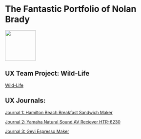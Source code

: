 # The Fantastic Portfolio of Nolan Brady


<img src="https://user-images.githubusercontent.com/52172832/168913559-79590191-db84-45e4-9393-7c5f1de89960.jpeg" width="100">

## UX Team Project: Wild-Life

[Wild-Life](https://usabilityengineering.github.io/Wild-Life/)

## UX Journals:

[Journal 1: Hamilton Beach Breakfast Sandwich Maker](j01/)


[Journal 2: Yamaha Natural Sound AV Reciever HTR-6230](j02/)


[Journal 3: Gevi Espresso Maker](j03/)
